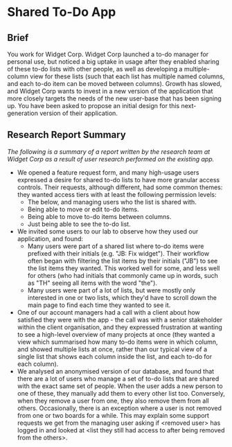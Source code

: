 # Shared To-Do App

## Brief
You work for Widget Corp. Widget Corp launched a to-do manager for personal use, but noticed a big uptake in usage after they enabled sharing of these to-do lists with other people, as well as developing a multiple-column view for these lists (such that each list has multiple named columns, and each to-do item can be moved between columns). Growth has slowed, and Widget Corp wants to invest in a new version of the application that more closely targets the needs of the new user-base that has been signing up. You have been asked to propose an initial design for this next-generation version of their application.

## Research Report Summary
*The following is a summary of a report written by the research team at Widget Corp as a result of user research performed on the existing app.*

* We opened a feature request form, and many high-usage users expressed a desire for shared to-do lists to have more granular access controls. Their requests, although different, had some common themes: they wanted access tiers with at least the following permission levels:
    * The below, and managing users who the list is shared with.
    * Being able to move or edit to-do items.
    * Being able to move to-do items between columns.
    * Just being able to see the to-do list.
* We invited some users to our lab to observe how they used our application, and found:
    * Many users were part of a shared list where to-do items were prefixed with their initials (e.g. "JB: Fix widget"). Their workflow often began with filtering the list items by their initials ("JB") to see the list items they wanted. This worked well for some, and less well for others (who had initials that commonly came up in words, such as "TH" seeing all items with the word "the").
    * Many users were part of a lot of lists, but were mostly only interested in one or two lists, which they'd have to scroll down the main page to find each time they wanted to see it.
* One of our account managers had a call with a client about how satisfied they were with the app - the call was with a senior stakeholder within the client organisation, and they expressed frustration at wanting to see a high-level overview of many projects at once (they wanted a view which summarised how many to-do items were in which column, and showed multiple lists at once, rather than our typical view of a single list that shows each column inside the list, and each to-do for each column).
* We analysed an anonymised version of our database, and found that there are a lot of users who manage a set of to-do lists that are shared with the exact same set of people. When the user adds a new person to one of these, they manually add them to every other list too. Conversely, when they remove a user from one, they also remove them from all others. Occasionally, there is an exception where a user is not removed from one or two boards for a while. This may explain some support requests we get from the managing user asking if \<removed user> has logged in and looked at \<list they still had access to after being removed from the others>.